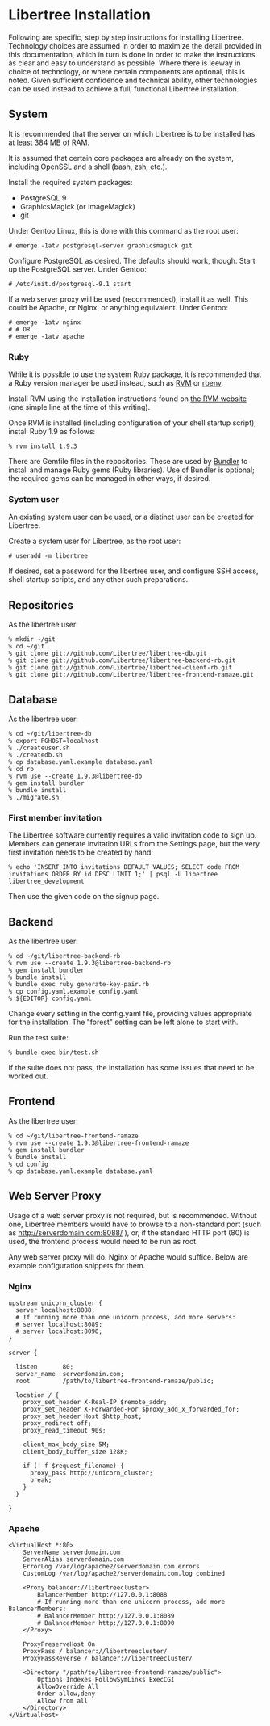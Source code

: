 # Libertree Installation

Following are specific, step by step instructions for installing Libertree.
Technology choices are assumed in order to maximize the detail provided in this
documentation, which in turn is done in order to make the instructions as
clear and easy to understand as possible.  Where there is leeway in choice of
technology, or where certain components are optional, this is noted.  Given
sufficient confidence and technical ability, other technologies can be
used instead to achieve a full, functional Libertree installation.

## System

It is recommended that the server on which Libertree is to be installed has at
least 384 MB of RAM.

It is assumed that certain core packages are already on the system, including
OpenSSL and a shell (bash, zsh, etc.).

Install the required system packages:

* PostgreSQL 9
* GraphicsMagick (or ImageMagick)
* git

Under Gentoo Linux, this is done with this command as the root user:

    # emerge -1atv postgresql-server graphicsmagick git

Configure PostgreSQL as desired.  The defaults should work, though.
Start up the PostgreSQL server.  Under Gentoo:

    # /etc/init.d/postgresql-9.1 start

If a web server proxy will be used (recommended), install it as well.  This
could be Apache, or Nginx, or anything equivalent.  Under Gentoo:

    # emerge -1atv nginx
    # # OR
    # emerge -1atv apache

### Ruby

While it is possible to use the system Ruby package, it is recommended that a
Ruby version manager be used instead, such as
[RVM](https://rvm.beginrescueend.com/) or
[rbenv](https://github.com/sstephenson/rbenv).

Install RVM using the installation instructions found on
[the RVM website](https://rvm.beginrescueend.com/) (one simple line at the time
of this writing).

Once RVM is installed (including configuration of your shell startup script),
install Ruby 1.9 as follows:

    % rvm install 1.9.3

There are Gemfile files in the repositories.  These are used by
[Bundler](http://gembundler.com/) to install and manage Ruby gems (Ruby
libraries).  Use of Bundler is optional; the required gems can be managed in
other ways, if desired.

### System user

An existing system user can be used, or a distinct user can be created for Libertree.

Create a system user for Libertree, as the root user:

    # useradd -m libertree

If desired, set a password for the libertree user, and configure SSH access,
shell startup scripts, and any other such preparations.

## Repositories

As the libertree user:

    % mkdir ~/git
    % cd ~/git
    % git clone git://github.com/Libertree/libertree-db.git
    % git clone git://github.com/Libertree/libertree-backend-rb.git
    % git clone git://github.com/Libertree/libertree-client-rb.git
    % git clone git://github.com/Libertree/libertree-frontend-ramaze.git

## Database

As the libertree user:

    % cd ~/git/libertree-db
    % export PGHOST=localhost
    % ./createuser.sh
    % ./createdb.sh
    % cp database.yaml.example database.yaml
    % cd rb
    % rvm use --create 1.9.3@libertree-db
    % gem install bundler
    % bundle install
    % ./migrate.sh

### First member invitation

The Libertree software currently requires a valid invitation code to sign up.
Members can generate invitation URLs from the Settings page, but the very first
invitation needs to be created by hand:

    % echo 'INSERT INTO invitations DEFAULT VALUES; SELECT code FROM invitations ORDER BY id DESC LIMIT 1;' | psql -U libertree libertree_development

Then use the given code on the signup page.

## Backend

As the libertree user:

    % cd ~/git/libertree-backend-rb
    % rvm use --create 1.9.3@libertree-backend-rb
    % gem install bundler
    % bundle install
    % bundle exec ruby generate-key-pair.rb
    % cp config.yaml.example config.yaml
    % ${EDITOR} config.yaml

Change every setting in the config.yaml file, providing values appropriate for
the installation.  The "forest" setting can be left alone to start with.

Run the test suite:

    % bundle exec bin/test.sh

If the suite does not pass, the installation has some issues that need to be
worked out.

## Frontend

As the libertree user:

    % cd ~/git/libertree-frontend-ramaze
    % rvm use --create 1.9.3@libertree-frontend-ramaze
    % gem install bundler
    % bundle install
    % cd config
    % cp database.yaml.example database.yaml

## Web Server Proxy

Usage of a web server proxy is not required, but is recommended.  Without one,
Libertree members would have to browse to a non-standard port (such as
http://serverdomain.com:8088/ ), or, if the standard HTTP port (80) is used, the
frontend process would need to be run as root.

Any web server proxy will do.  Nginx or Apache would suffice.  Below are
example configuration snippets for them.

### Nginx

    upstream unicorn_cluster {
      server localhost:8088;
      # If running more than one unicorn process, add more servers:
      # server localhost:8089;
      # server localhost:8090;
    }

    server {

      listen       80;
      server_name  serverdomain.com;
      root         /path/to/libertree-frontend-ramaze/public;

      location / {
        proxy_set_header X-Real-IP $remote_addr;
        proxy_set_header X-Forwarded-For $proxy_add_x_forwarded_for;
        proxy_set_header Host $http_host;
        proxy_redirect off;
        proxy_read_timeout 90s;

        client_max_body_size 5M;
        client_body_buffer_size 128K;

        if (!-f $request_filename) {
          proxy_pass http://unicorn_cluster;
          break;
        }
      }

    }

### Apache

    <VirtualHost *:80>
        ServerName serverdomain.com
        ServerAlias serverdomain.com
        ErrorLog /var/log/apache2/serverdomain.com.errors
        CustomLog /var/log/apache2/serverdomain.com.log combined

        <Proxy balancer://libertreecluster>
            BalancerMember http://127.0.0.1:8088
            # If running more than one unicorn process, add more BalancerMembers:
            # BalancerMember http://127.0.0.1:8089
            # BalancerMember http://127.0.0.1:8090
        </Proxy>

        ProxyPreserveHost On
        ProxyPass / balancer://libertreecluster/
        ProxyPassReverse / balancer://libertreecluster/

        <Directory "/path/to/libertree-frontend-ramaze/public">
            Options Indexes FollowSymLinks ExecCGI
            AllowOverride All
            Order allow,deny
            Allow from all
        </Directory>
    </VirtualHost>
